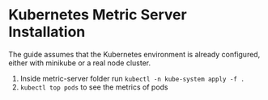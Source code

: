 # Kubernetes Metric Server Installation

The guide assumes that the Kubernetes environment is already configured, either with minikube or a real node cluster.

1. Inside metric-server folder run ```kubectl -n kube-system apply -f .```
2. ```kubectl top pods``` to see the metrics of pods